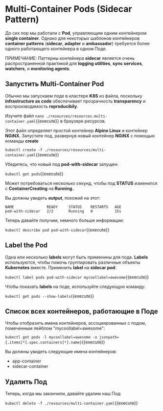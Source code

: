 # Multi-Container Pods (Sidecar Pattern)

До сих пор мы работали с **Pod**, управляющим одним контейнером **single container**. Однако для некоторых шаблонов контейнеров **container patterns** (**sidecar**, **adapter** и **ambassador**) требуется более одного работающего контейнера в одном Поде.

ПРИМЕЧАНИЕ: Паттерны контейнера **sidecar** является очень распространенной практикой для **logging utilities**, **sync services**, **watchers**, и **monitoring agents**.

## Запустить Multi-Container Pod

Обычно мы запускаем поде в кластере **K8S** из файла, поскольку **infrastructure as code** обеспечивает прозрачность **transparency** и воспроизводимость **reproducibily**.

Изучите файл `nano ./resources/resources.multi-container.yaml`{{execute}} в браузере ресурсов.

Этот файл определяет простой контейнер **Alpine Linux** и контейнер **NGiNX.** Запустите под, развернув новый контейнер **NGiNX** с помощью команды **create**

`kubectl create -f ./resources/resources/multi-container.yaml`{{execute}}

Убедитесь, что новый под **pod-with-sidecar** запущен:

`kubectl get pods`{{execute}}

Может потребоваться несколько секунд, чтобы под **STATUS** изменился с **ContainerCreating** на **Running**..

Вы должны увидеть **output**, похожий на этот:

```
NAME               READY     STATUS    RESTARTS   AGE
pod-with-sidecar   2/2       Running   0          15s
```

Теперь давайте получим, немного больше информации:

`kubectl describe pod pod-with-sidecar`{{execute}}

## Label the Pod

Одна или несколько **labels** могут быть применины для пода.
**Labels** используются, чтобы помочь группировать различные объекты **Kubernetes** вместе. Применить **label** на **sidecar pod**:

`kubectl label pods pod-with-sidecar mycoollabel=awesome`{{execute}}

Чтобы показать **labels** на поде, используйте следующую команду:

`kubectl get pods --show-labels`{{execute}}

## Список всех контейнеров, работающие в Поде

Чтобы отобразить имена контейнеров, ассоциированных с подом, помеченным лейблом "mycoollabel=awesome":

`kubectl get pods -l mycoollabel=awesome -o jsonpath={.items[*].spec.containers[*].name}`{{execute}}

Вы должны увидеть следующие имена контейнеров:

* app-container
* sidecar-container

## Удалить Под

Теперь, когда мы закончили, давайте удалим наш Под: 

`kubectl delete -f ./resources/multi-container.yaml`{{execute}}

